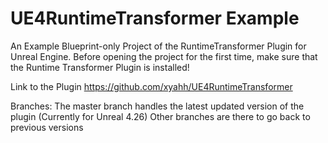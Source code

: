 # UE4RuntimeTransformer Example
An Example Blueprint-only Project of the RuntimeTransformer Plugin for Unreal Engine.
Before opening the project for the first time, make sure that the Runtime Transformer Plugin is installed!

Link to the Plugin
https://github.com/xyahh/UE4RuntimeTransformer

Branches:
The master branch handles the latest updated version of the plugin (Currently for Unreal 4.26)
Other branches are there to go back to previous versions
